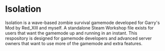 Isolation
=========

Isolation is a wave-based zombie survival gamemode developed for Garry's Mod by Red_XIII and myself. A standalone Steam Workshop file exists for users that want the gamemode up and running in an instant. This respository is designed for gamemode developers and advanced server owners that want to use more of the gamemode and extra features.
